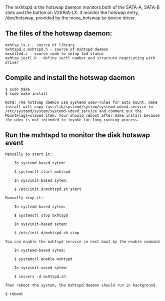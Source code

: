 The mxhtspd is the hotswap daemon monitors both of the SATA-A, SATA-B slots and the button on V2616A-LX. It monitor the hotswap entry, /dev/hotswap, provided by the moxa_hotswap.ko device driver.


## The files of the hotswap daemon:
	mxhtsp_lx.c - source of library
	mxhtspd.c mxhtspd.h - source of mxhtspd daemon 
	mxsetled.c - source code to setup led status
	mxhtsp_ioctl.h - define ioctl number and structure negotiating with driver

## Compile and install the hotswap daemon

	$ sudo make
	$ sudo make install

	Note: The hotswap daemon use systemd udev-rules for auto mount. make install will copy /usr/lib/systemd/system/systemd-udevd.service to /etc/systemd/system/systemd-udevd.service and comment out the MountFlags=slaved item. Your should reboot after make install because the udev is not intended to invoke for long-running process.

## Run the mxhtspd to monitor the disk hotswap event

	Manually to start it:

		In systemd-based sytem:

		$ systemctl start mxhtspd

		In sysvinit-based sytem:

		$ /etc/init.d/mxhtspd.sh start

	Manually stop it:

		In systemd-based sytem:

		$ systemctl stop mxhtspd

		In sysvinit-based sytem:

		$ /etc/init.d/mxhtspd.sh stop

	You can enable the mxhtspd service in next boot by the enable command
	
		In systemd-based sytem:

		$ systemctl enable mxhtspd

		In sysvinit-vased sytem:

		$ insserv -d mxhtspd.sh

	Then reboot the system, the mxhtspd daemon should run in background.

	$ reboot

